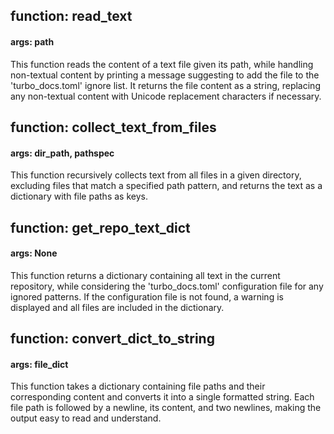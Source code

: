 ## function: read_text
#### args: path
This function reads the content of a text file given its path, while handling non-textual content by printing a message suggesting to add the file to the 'turbo_docs.toml' ignore list. It returns the file content as a string, replacing any non-textual content with Unicode replacement characters if necessary.

## function: collect_text_from_files
#### args: dir_path, pathspec
This function recursively collects text from all files in a given directory, excluding files that match a specified path pattern, and returns the text as a dictionary with file paths as keys.

## function: get_repo_text_dict
#### args: None
This function returns a dictionary containing all text in the current repository, while considering the 'turbo_docs.toml' configuration file for any ignored patterns. If the configuration file is not found, a warning is displayed and all files are included in the dictionary.

## function: convert_dict_to_string
#### args: file_dict
This function takes a dictionary containing file paths and their corresponding content and converts it into a single formatted string. Each file path is followed by a newline, its content, and two newlines, making the output easy to read and understand.

